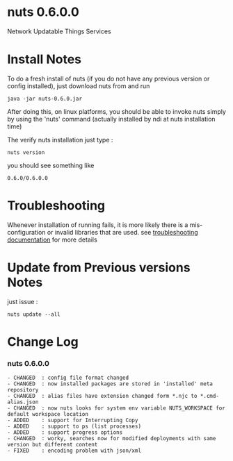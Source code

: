 # nuts 0.6.0.0
Network Updatable Things Services

# Install Notes
To do a fresh install of nuts (if you do not have any previous version or config installed), just download nuts from and run

```
java -jar nuts-0.6.0.jar
```
After doing this, on linux platforms, you should be able to invoke nuts simply by using the 'nuts' command 
(actually installed by ndi at nuts installation time)

The verify nuts installation just type :
```
nuts version
```
you should see something like
```
0.6.0/0.6.0.0
```

# Troubleshooting
Whenever installation of running fails, it is more likely there is a mis-configuration or invalid libraries that are used. 
see [troubleshooting documentation](../troubleshooting.md) for more details


# Update from Previous versions Notes
just issue :  
```
nuts update --all
```
# Change Log
### nuts 0.6.0.0
    - CHANGED  : config file format changed
    - CHANGED  : now installed packages are stored in 'installed' meta repository
    - CHANGED  : alias files have extension changed form *.njc to *.cmd-alias.json
    - CHANGED  : now nuts looks for system env variable NUTS_WORKSPACE for default workspace location
    - ADDED    : support for Interrupting Copy
    - ADDED    : support to ps (list processes)
    - ADDED    : support progress options
    - CHANGED  : worky, searches now for modified deployments with same version but different content
    - FIXED    : encoding problem with json/xml
